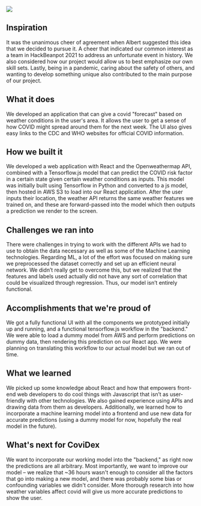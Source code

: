 ![](./src/covidex-logo.png)
## Inspiration
It was the unanimous cheer of agreement when Albert suggested this idea that we decided to pursue it. A cheer that indicated our common interest as a team in HackBeanpot 2021 to address an unfortunate event in history. We also considered how our project would allow us to best emphasize our own skill sets. Lastly, being in a pandemic, caring about the safety of others, and wanting to develop something unique also contributed to the main purpose of our project.

## What it does
We developed an application that can give a covid "forecast" based on weather conditions in the user's area. It allows the user to get a sense of how COVID might spread around them for the next week. The UI also gives easy links to the CDC and WHO websites for official COVID information.

## How we built it
We developed a web application with React and the Openweathermap API, combined with a Tensorflow.js model that can predict the COVID risk factor in a certain state given certain weather conditions as inputs. This model was initially built using Tensorflow in Python and converted to a js model, then hosted in AWS S3 to load into our React application. After the user inputs their location, the weather API returns the same weather features we trained on, and these are forward-passed into the model which then outputs a prediction we render to the screen. 

## Challenges we ran into
There were challenges in trying to work with the different APIs we had to use to obtain the data necessary as well as some of the Machine Learning technologies. Regarding ML, a lot of the effort was focused on making sure we preprocessed the dataset correctly and set up an efficient neural network. We didn’t really get to overcome this, but we realized that the features and labels used actually did not have any sort of correlation that could be visualized through regression. Thus, our model isn’t entirely functional.

## Accomplishments that we're proud of
We got a fully functional UI with all the components we prototyped initially up and running, and a functional tensorflow.js workflow in the "backend." We were able to load a dummy model from AWS and perform predictions on dummy data, then rendering this prediction on our React app. We were planning on translating this workflow to our actual model but we ran out of time. 

## What we learned
We picked up some knowledge about React and how that empowers front-end web developers to do cool things with Javascript that isn’t as user-friendly with other technologies. We also gained experience using APIs and drawing data from them as developers. Additionally, we learned how to incorporate a machine learning model into a frontend and use new data for accurate predictions (using a dummy model for now, hopefully the real model in the future). 

## What's next for CoviDex
We want to incorporate our working model into the "backend," as right now the predictions are all arbitrary. Most importantly, we want to improve our model – we realize that ~36 hours wasn't enough to consider all the factors that go into making a new model, and there was probably some bias or confounding variables we didn't consider. More thorough research into how weather variables affect covid will give us more accurate predictions to show the user. 
